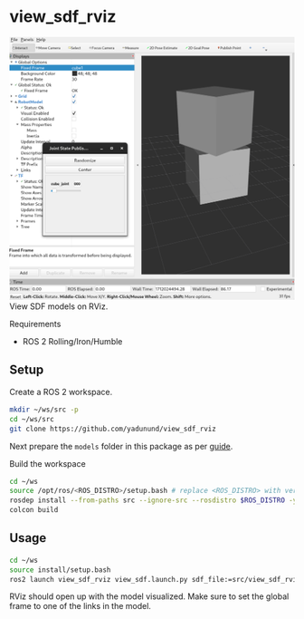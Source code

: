 # view_sdf_rviz
![](./cubes.png)
View SDF models on RViz.


Requirements
- ROS 2 Rolling/Iron/Humble

## Setup

Create a ROS 2 workspace.
```bash
mkdir ~/ws/src -p
cd ~/ws/src
git clone https://github.com/yadunund/view_sdf_rviz
```

Next prepare the `models` folder in this package as per [guide](models/README.md).

Build the workspace
```bash
cd ~/ws
source /opt/ros/<ROS_DISTRO>/setup.bash # replace <ROS_DISTRO> with version of ROS 2 installed
rosdep install --from-paths src --ignore-src --rosdistro $ROS_DISTRO -y
colcon build
```

## Usage
```bash
cd ~/ws
source install/setup.bash
ros2 launch view_sdf_rviz view_sdf.launch.py sdf_file:=src/view_sdf_rviz/models/Cubes/model.sdf # Replace with path to your model.
```

RViz should open up with the model visualized. Make sure to set the global frame to one of the links in the model.
